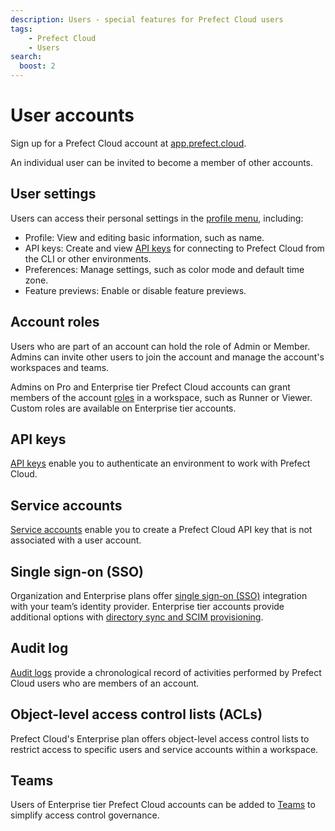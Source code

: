 ```yaml
---
description: Users - special features for Prefect Cloud users
tags:
    - Prefect Cloud
    - Users
search:
  boost: 2
---
```


# User accounts <span class="badge cloud"></span>

Sign up for a Prefect Cloud account at [app.prefect.cloud](https://app.prefect.cloud).

An individual user can be invited to become a member of other accounts.

## User settings

Users can access their personal settings in the [profile menu](https://app.prefect.cloud/my/profile), including:

- Profile: View and editing basic information, such as name.
- API keys: Create and view [API keys](/cloud/users/api-keys/) for connecting to Prefect Cloud from the CLI or other environments.
- Preferences: Manage settings, such as color mode and default time zone.
- Feature previews: Enable or disable feature previews.

## Account roles

Users who are part of an account can hold the role of Admin or Member.
Admins can invite other users to join the account and manage the account's workspaces and teams.

Admins on Pro and Enterprise tier Prefect Cloud accounts can grant members of the account [roles](/cloud/users/roles/) in a workspace, such as Runner or Viewer.
Custom roles are available on Enterprise tier accounts.

## API keys

[API keys](cloud/users/api-keys/) enable you to authenticate an environment to work with Prefect Cloud.

## Service accounts <span class="badge pro"></span> <span class="badge enterprise"></span>

[Service accounts](/cloud/users/service-accounts/) enable you to create a Prefect Cloud API key that is not associated with a user account.

## Single sign-on (SSO) <span class="badge pro"></span> <span class="badge enterprise"></span>

Organization and Enterprise plans offer [single sign-on (SSO)](cloud/users/sso/) integration with your team’s identity provider. Enterprise tier accounts provide additional options with [directory sync and SCIM provisioning](cloud/users/sso/#directory-sync).

## Audit log <span class="badge pro"></span> <span class="badge enterprise"></span>

[Audit logs](cloud/users/audit-log/) provide a chronological record of activities performed by Prefect Cloud users who are members of an account.

## Object-level access control lists (ACLs) <span class="badge enterprise"></span>

Prefect Cloud's Enterprise plan offers object-level access control lists to restrict access to specific users and service accounts within a workspace.

## Teams <span class="badge enterprise"></span>

Users of Enterprise tier Prefect Cloud accounts can be added to [Teams](/cloud/users/teams/) to simplify access control governance.
